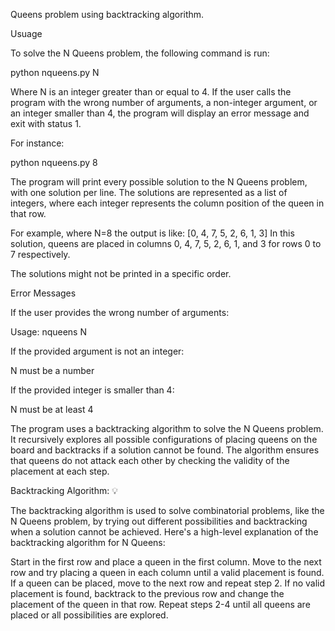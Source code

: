 Queens problem using backtracking algorithm.

Usuage

To solve the N Queens problem, the following command is run:

python nqueens.py N

Where N is an integer greater than or equal to 4. If the user calls the program with the wrong number of arguments, a non-integer argument, or an integer smaller than 4, the program will display an error message and exit with status 1.

For instance:

python nqueens.py 8

The program will print every possible solution to the N Queens problem, with one solution per line. The solutions are represented as a list of integers, where each integer represents the column position of the queen in that row.

For example, where N=8 the output is like: [0, 4, 7, 5, 2, 6, 1, 3] In this solution, queens are placed in columns 0, 4, 7, 5, 2, 6, 1, and 3 for rows 0 to 7 respectively.

The solutions might not be printed in a specific order.

Error Messages

If the user provides the wrong number of arguments:

Usage: nqueens N

If the provided argument is not an integer:

N must be a number

If the provided integer is smaller than 4:

N must be at least 4

The program uses a backtracking algorithm to solve the N Queens problem. It recursively explores all possible configurations of placing queens on the board and backtracks if a solution cannot be found. The algorithm ensures that queens do not attack each other by checking the validity of the placement at each step.

Backtracking Algorithm: 💡

The backtracking algorithm is used to solve combinatorial problems, like the N Queens problem, by trying out different possibilities and backtracking when a solution cannot be achieved. Here's a high-level explanation of the backtracking algorithm for N Queens:

Start in the first row and place a queen in the first column. Move to the next row and try placing a queen in each column until a valid placement is found. If a queen can be placed, move to the next row and repeat step 2. If no valid placement is found, backtrack to the previous row and change the placement of the queen in that row. Repeat steps 2-4 until all queens are placed or all possibilities are explored.
